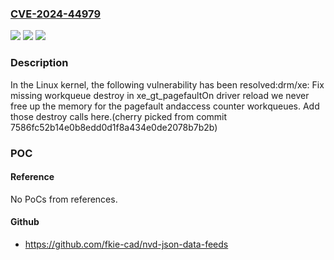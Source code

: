 ### [CVE-2024-44979](https://cve.mitre.org/cgi-bin/cvename.cgi?name=CVE-2024-44979)
![](https://img.shields.io/static/v1?label=Product&message=Linux&color=blue)
![](https://img.shields.io/static/v1?label=Version&message=dd08ebf6c352%3C%20b09ef3b762a7%20&color=brighgreen)
![](https://img.shields.io/static/v1?label=Vulnerability&message=n%2Fa&color=brighgreen)

### Description

In the Linux kernel, the following vulnerability has been resolved:drm/xe: Fix missing workqueue destroy in xe_gt_pagefaultOn driver reload we never free up the memory for the pagefault andaccess counter workqueues. Add those destroy calls here.(cherry picked from commit 7586fc52b14e0b8edd0d1f8a434e0de2078b7b2b)

### POC

#### Reference
No PoCs from references.

#### Github
- https://github.com/fkie-cad/nvd-json-data-feeds

